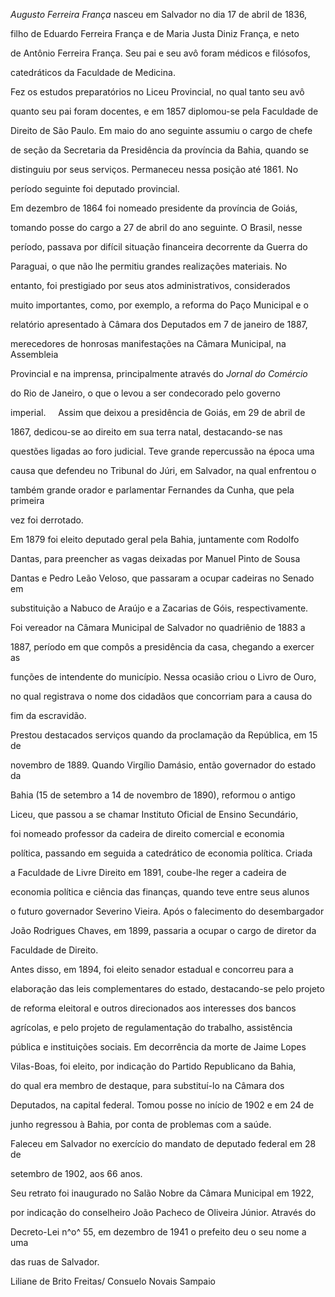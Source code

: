 

*Augusto Ferreira França* nasceu em Salvador no dia 17 de abril de 1836,

filho de Eduardo Ferreira França e de Maria Justa Diniz França, e neto

de Antônio Ferreira França. Seu pai e seu avô foram médicos e filósofos,

catedráticos da Faculdade de Medicina.



Fez os estudos preparatórios no Liceu Provincial, no qual tanto seu avô

quanto seu pai foram docentes, e em 1857 diplomou-se pela Faculdade de

Direito de São Paulo. Em maio do ano seguinte assumiu o cargo de chefe

de seção da Secretaria da Presidência da província da Bahia, quando se

distinguiu por seus serviços. Permaneceu nessa posição até 1861. No

período seguinte foi deputado provincial.



Em dezembro de 1864 foi nomeado presidente da província de Goiás,

tomando posse do cargo a 27 de abril do ano seguinte. O Brasil, nesse

período, passava por difícil situação financeira decorrente da Guerra do

Paraguai, o que não lhe permitiu grandes realizações materiais. No

entanto, foi prestigiado por seus atos administrativos, considerados

muito importantes, como, por exemplo, a reforma do Paço Municipal e o

relatório apresentado à Câmara dos Deputados em 7 de janeiro de 1887,

merecedores de honrosas manifestações na Câmara Municipal, na Assembleia

Provincial e na imprensa, principalmente através do *Jornal do Comércio*

do Rio de Janeiro, o que o levou a ser condecorado pelo governo

imperial.     Assim que deixou a presidência de Goiás, em 29 de abril de

1867, dedicou-se ao direito em sua terra natal, destacando-se nas

questões ligadas ao foro judicial. Teve grande repercussão na época uma

causa que defendeu no Tribunal do Júri, em Salvador, na qual enfrentou o

também grande orador e parlamentar Fernandes da Cunha, que pela primeira

vez foi derrotado.



Em 1879 foi eleito deputado geral pela Bahia, juntamente com Rodolfo

Dantas, para preencher as vagas deixadas por Manuel Pinto de Sousa

Dantas e Pedro Leão Veloso, que passaram a ocupar cadeiras no Senado em

substituição a Nabuco de Araújo e a Zacarias de Góis, respectivamente.

Foi vereador na Câmara Municipal de Salvador no quadriênio de 1883 a

1887, período em que compôs a presidência da casa, chegando a exercer as

funções de intendente do município. Nessa ocasião criou o Livro de Ouro,

no qual registrava o nome dos cidadãos que concorriam para a causa do

fim da escravidão.



Prestou destacados serviços quando da proclamação da República, em 15 de

novembro de 1889. Quando Virgílio Damásio, então governador do estado da

Bahia (15 de setembro a 14 de novembro de 1890), reformou o antigo

Liceu, que passou a se chamar Instituto Oficial de Ensino Secundário,

foi nomeado professor da cadeira de direito comercial e economia

política, passando em seguida a catedrático de economia política. Criada

a Faculdade de Livre Direito em 1891, coube-lhe reger a cadeira de

economia política e ciência das finanças, quando teve entre seus alunos

o futuro governador Severino Vieira. Após o falecimento do desembargador

João Rodrigues Chaves, em 1899, passaria a ocupar o cargo de diretor da

Faculdade de Direito.



Antes disso, em 1894, foi eleito senador estadual e concorreu para a

elaboração das leis complementares do estado, destacando-se pelo projeto

de reforma eleitoral e outros direcionados aos interesses dos bancos

agrícolas, e pelo projeto de regulamentação do trabalho, assistência

pública e instituições sociais. Em decorrência da morte de Jaime Lopes

Vilas-Boas, foi eleito, por indicação do Partido Republicano da Bahia,

do qual era membro de destaque, para substituí-lo na Câmara dos

Deputados, na capital federal. Tomou posse no início de 1902 e em 24 de

junho regressou à Bahia, por conta de problemas com a saúde.



Faleceu em Salvador no exercício do mandato de deputado federal em 28 de

setembro de 1902, aos 66 anos.



Seu retrato foi inaugurado no Salão Nobre da Câmara Municipal em 1922,

por indicação do conselheiro João Pacheco de Oliveira Júnior. Através do

Decreto-Lei n^o^ 55, em dezembro de 1941 o prefeito deu o seu nome a uma

das ruas de Salvador.



Liliane de Brito Freitas/ Consuelo Novais Sampaio



